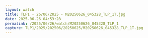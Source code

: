 ```yaml
---
layout: watch
title: TLP1 - 26/06/2025 - M20250626_045328_TLP_1T.jpg
date: 2025-06-26 04:53:28
permalink: /2025/06/26/watch/M20250626_045328_TLP_1
capture: TLP1/2025/202506/20250625/M20250626_045328_TLP_1T.jpg
---
```

